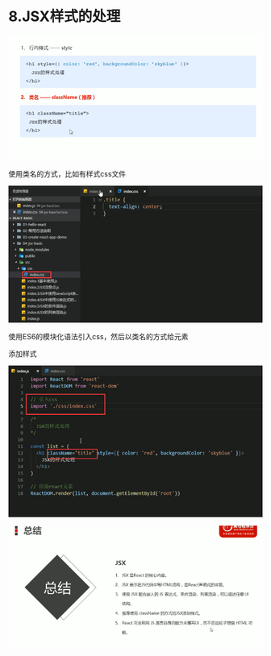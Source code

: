 # 8.JSX样式的处理

![1628132190036](../../../.vuepress/public/images/1628132190036.png)



使用类名的方式，比如有样式css文件

![1628132289724](../../../.vuepress/public/images/1628132289724.png)



使用ES6的模块化语法引入css，然后以类名的方式给元素

添加样式

![1628132386825](../../../.vuepress/public/images/1628132386825.png)



![1628132742739](../../../.vuepress/public/images/1628132742739.png)